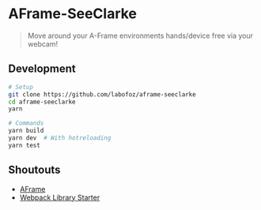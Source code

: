 # AFrame-SeeClarke
> Move around your A-Frame environments hands/device free via your webcam!

## Development
``` bash
# Setup
git clone https://github.com/labofoz/aframe-seeclarke
cd aframe-seeclarke
yarn

# Commands
yarn build
yarn dev  # With hotreloading
yarn test
```

## Shoutouts
- [AFrame](https://aframe.io)
- [Webpack Library Starter](https://github.com/krasimir/webpack-library-starter)
